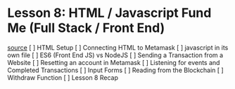 # Lesson 8: HTML / Javascript Fund Me (Full Stack / Front End)
[source](https://www.youtube.com/watch?v=gyMwXuJrbJQ&t=43200s&ab_channel=freeCodeCamp.org)
[ ] HTML Setup
[ ] Connecting HTML to Metamask
[ ] javascript in its own file
[ ] ES6 (Front End JS) vs NodeJS
[ ] Sending a Transaction from a Website
[ ] Resetting an account in Metamask
[ ] Listening for events and Completed Transactions
[ ] Input Forms
[ ] Reading from the Blockchain
[ ] Withdraw Function
[ ] Lesson 8 Recap
